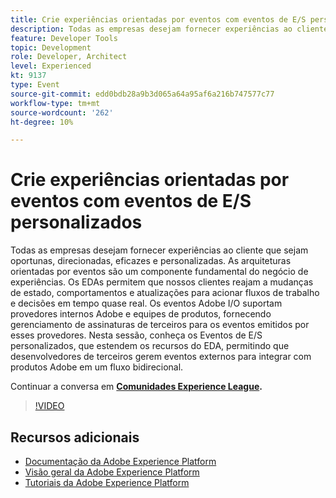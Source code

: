 ```yaml
---
title: Crie experiências orientadas por eventos com eventos de E/S personalizados
description: Todas as empresas desejam fornecer experiências ao cliente que sejam oportunas, direcionadas, eficazes e personalizadas. As arquiteturas orientadas por eventos são um componente fundamental do negócio de experiências. Os EDAs permitem que nossos clientes reajam a mudanças de estado, comportamentos e atualizações para acionar fluxos de trabalho e decisões em tempo quase real. Os eventos Adobe I/O suportam provedores internos Adobe e equipes de produtos, fornecendo gerenciamento de assinaturas de terceiros para os eventos emitidos por esses provedores. Nesta sessão, conheça os Eventos de E/S personalizados, que estendem os recursos do EDA, permitindo que desenvolvedores de terceiros gerem eventos externos para integrar com produtos Adobe em um fluxo bidirecional.
feature: Developer Tools
topic: Development
role: Developer, Architect
level: Experienced
kt: 9137
type: Event
source-git-commit: edd0bdb28a9b3d065a64a95af6a216b747577c77
workflow-type: tm+mt
source-wordcount: '262'
ht-degree: 10%

---
```


# Crie experiências orientadas por eventos com eventos de E/S personalizados

Todas as empresas desejam fornecer experiências ao cliente que sejam oportunas, direcionadas, eficazes e personalizadas. As arquiteturas orientadas por eventos são um componente fundamental do negócio de experiências. Os EDAs permitem que nossos clientes reajam a mudanças de estado, comportamentos e atualizações para acionar fluxos de trabalho e decisões em tempo quase real. Os eventos Adobe I/O suportam provedores internos Adobe e equipes de produtos, fornecendo gerenciamento de assinaturas de terceiros para os eventos emitidos por esses provedores. Nesta sessão, conheça os Eventos de E/S personalizados, que estendem os recursos do EDA, permitindo que desenvolvedores de terceiros gerem eventos externos para integrar com produtos Adobe em um fluxo bidirecional.

Continuar a conversa em **[Comunidades Experience League](https://adobe.ly/3kXfjdx).**

>[!VIDEO](https://video.tv.adobe.com/v/337616/?quality=12&learn=on&hidetitle=true)

## Recursos adicionais

- [Documentação da Adobe Experience Platform](https://experienceleague.adobe.com/docs/experience-platform.html)
- [Visão geral da Adobe Experience Platform](https://experienceleague.adobe.com/docs/experience-platform/landing/home.html?lang=pt-BR)
- [Tutoriais da Adobe Experience Platform](https://experienceleague.adobe.com/docs/platform-learn/tutorials/overview.html?lang=pt-BR)
